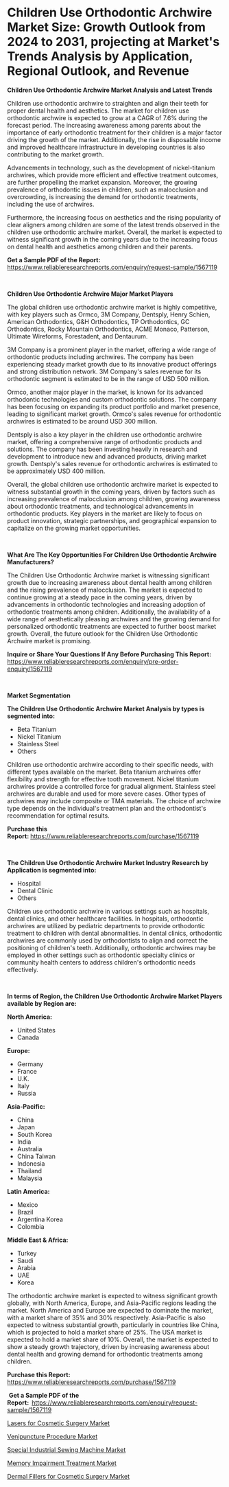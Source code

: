 <p><h1>Children Use Orthodontic Archwire Market Size: Growth Outlook from 2024 to 2031, projecting at Market's Trends Analysis by Application, Regional Outlook, and Revenue</h1></p><p><strong>Children Use Orthodontic Archwire Market Analysis and Latest Trends</strong></p>
<p><p>Children use orthodontic archwire to straighten and align their teeth for proper dental health and aesthetics. The market for children use orthodontic archwire is expected to grow at a CAGR of 7.6% during the forecast period. The increasing awareness among parents about the importance of early orthodontic treatment for their children is a major factor driving the growth of the market. Additionally, the rise in disposable income and improved healthcare infrastructure in developing countries is also contributing to the market growth.</p><p>Advancements in technology, such as the development of nickel-titanium archwires, which provide more efficient and effective treatment outcomes, are further propelling the market expansion. Moreover, the growing prevalence of orthodontic issues in children, such as malocclusion and overcrowding, is increasing the demand for orthodontic treatments, including the use of archwires.</p><p>Furthermore, the increasing focus on aesthetics and the rising popularity of clear aligners among children are some of the latest trends observed in the children use orthodontic archwire market. Overall, the market is expected to witness significant growth in the coming years due to the increasing focus on dental health and aesthetics among children and their parents.</p></p>
<p><strong>Get a Sample PDF of the Report:&nbsp;</strong> <a href="https://www.reliableresearchreports.com/enquiry/request-sample/1567119">https://www.reliableresearchreports.com/enquiry/request-sample/1567119</a></p>
<p>&nbsp;</p>
<p><strong>Children Use Orthodontic Archwire Major Market Players</strong></p>
<p><p>The global children use orthodontic archwire market is highly competitive, with key players such as Ormco, 3M Company, Dentsply, Henry Schien, American Orthodontics, G&H Orthodontics, TP Orthodontics, GC Orthodontics, Rocky Mountain Orthodontics, ACME Monaco, Patterson, Ultimate Wireforms, Forestadent, and Dentaurum.</p><p>3M Company is a prominent player in the market, offering a wide range of orthodontic products including archwires. The company has been experiencing steady market growth due to its innovative product offerings and strong distribution network. 3M Company's sales revenue for its orthodontic segment is estimated to be in the range of USD 500 million.</p><p>Ormco, another major player in the market, is known for its advanced orthodontic technologies and custom orthodontic solutions. The company has been focusing on expanding its product portfolio and market presence, leading to significant market growth. Ormco's sales revenue for orthodontic archwires is estimated to be around USD 300 million.</p><p>Dentsply is also a key player in the children use orthodontic archwire market, offering a comprehensive range of orthodontic products and solutions. The company has been investing heavily in research and development to introduce new and advanced products, driving market growth. Dentsply's sales revenue for orthodontic archwires is estimated to be approximately USD 400 million.</p><p>Overall, the global children use orthodontic archwire market is expected to witness substantial growth in the coming years, driven by factors such as increasing prevalence of malocclusion among children, growing awareness about orthodontic treatments, and technological advancements in orthodontic products. Key players in the market are likely to focus on product innovation, strategic partnerships, and geographical expansion to capitalize on the growing market opportunities.</p></p>
<p>&nbsp;</p>
<p><strong>What Are The Key Opportunities For Children Use Orthodontic Archwire Manufacturers?</strong></p>
<p><p>The Children Use Orthodontic Archwire market is witnessing significant growth due to increasing awareness about dental health among children and the rising prevalence of malocclusion. The market is expected to continue growing at a steady pace in the coming years, driven by advancements in orthodontic technologies and increasing adoption of orthodontic treatments among children. Additionally, the availability of a wide range of aesthetically pleasing archwires and the growing demand for personalized orthodontic treatments are expected to further boost market growth. Overall, the future outlook for the Children Use Orthodontic Archwire market is promising.</p></p>
<p><strong>Inquire or Share Your Questions If Any Before Purchasing This Report:</strong> <a href="https://www.reliableresearchreports.com/enquiry/pre-order-enquiry/1567119">https://www.reliableresearchreports.com/enquiry/pre-order-enquiry/1567119</a></p>
<p>&nbsp;</p>
<p><strong>Market Segmentation</strong></p>
<p><strong>The Children Use Orthodontic Archwire Market Analysis by types is segmented into:</strong></p>
<p><ul><li>Beta Titanium</li><li>Nickel Titanium</li><li>Stainless Steel</li><li>Others</li></ul></p>
<p><p>Children use orthodontic archwire according to their specific needs, with different types available on the market. Beta titanium archwires offer flexibility and strength for effective tooth movement. Nickel titanium archwires provide a controlled force for gradual alignment. Stainless steel archwires are durable and used for more severe cases. Other types of archwires may include composite or TMA materials. The choice of archwire type depends on the individual's treatment plan and the orthodontist's recommendation for optimal results.</p></p>
<p><strong>Purchase this Report:&nbsp;</strong><a href="https://www.reliableresearchreports.com/purchase/1567119">https://www.reliableresearchreports.com/purchase/1567119</a></p>
<p>&nbsp;</p>
<p><strong>The Children Use Orthodontic Archwire Market Industry Research by Application is segmented into:</strong></p>
<p><ul><li>Hospital</li><li>Dental Clinic</li><li>Others</li></ul></p>
<p><p>Children use orthodontic archwire in various settings such as hospitals, dental clinics, and other healthcare facilities. In hospitals, orthodontic archwires are utilized by pediatric departments to provide orthodontic treatment to children with dental abnormalities. In dental clinics, orthodontic archwires are commonly used by orthodontists to align and correct the positioning of children's teeth. Additionally, orthodontic archwires may be employed in other settings such as orthodontic specialty clinics or community health centers to address children's orthodontic needs effectively.</p></p>
<p>&nbsp;</p>
<p><strong>In terms of Region, the Children Use Orthodontic Archwire Market Players available by Region are:</strong></p>
<p>
    <p> <strong> North America: </strong>
        <ul>
            <li>United States</li>
            <li>Canada</li>
        </ul>
        </p> 
    <p> <strong> Europe: </strong>
        <ul>
            <li>Germany</li>
            <li>France</li>
            <li>U.K.</li>
            <li>Italy</li>
            <li>Russia</li>
        </ul>
        </p> 
    <p> <strong> Asia-Pacific: </strong>
        <ul>
            <li>China</li>
            <li>Japan</li>
            <li>South Korea</li>
            <li>India</li>
            <li>Australia</li>
            <li>China Taiwan</li>
            <li>Indonesia</li>
            <li>Thailand</li>
            <li>Malaysia</li>
        </ul>
        </p> 
    <p> <strong> Latin America: </strong>
        <ul>
            <li>Mexico</li>
            <li>Brazil</li>
            <li>Argentina Korea</li>
            <li>Colombia</li>
        </ul>
        </p> 
    <p> <strong> Middle East & Africa: </strong>
        <ul>
            <li>Turkey</li>
            <li>Saudi</li>
            <li>Arabia</li>
            <li>UAE</li>
            <li>Korea</li>
        </ul>
    </p>
    </p>
<p><p>The orthodontic archwire market is expected to witness significant growth globally, with North America, Europe, and Asia-Pacific regions leading the market. North America and Europe are expected to dominate the market, with a market share of 35% and 30% respectively. Asia-Pacific is also expected to witness substantial growth, particularly in countries like China, which is projected to hold a market share of 25%. The USA market is expected to hold a market share of 10%. Overall, the market is expected to show a steady growth trajectory, driven by increasing awareness about dental health and growing demand for orthodontic treatments among children.</p></p>
<p><strong>Purchase this Report: </strong><a href="https://www.reliableresearchreports.com/purchase/1567119">https://www.reliableresearchreports.com/purchase/1567119</a></p>
<p>&nbsp;<strong>Get a Sample PDF of the Report:&nbsp;&nbsp;</strong><a href="https://www.reliableresearchreports.com/enquiry/request-sample/1567119">https://www.reliableresearchreports.com/enquiry/request-sample/1567119</a></p>
<p><strong></strong></p>
<p><p><a href="https://github.com/RichRobinson5/Market-Research-Report-List-3/blob/main/lasers-for-cosmetic-surgery-market.md">Lasers for Cosmetic Surgery Market</a></p><p><a href="https://medium.com/@boydsmitham726/venipuncture-procedure-market-competitive-analysis-market-trends-and-forecast-to-2031-66f8ec9fcb54">Venipuncture Procedure Market</a></p><p><a href="https://issuu.com/reportprime-2/docs/special-industrial-sewing-machine-market-size-2030">Special Industrial Sewing Machine Market</a></p><p><a href="https://medium.com/@boydsmitham726/memory-impairment-treatment-market-outlook-industry-overview-and-forecast-2024-to-2031-4cc182551c33">Memory Impairment Treatment Market</a></p><p><a href="https://github.com/singletonthaxterkelliehr2df/Market-Research-Report-List-1/blob/main/dermal-fillers-for-cosmetic-surgery-market.md">Dermal Fillers for Cosmetic Surgery Market</a></p></p>
